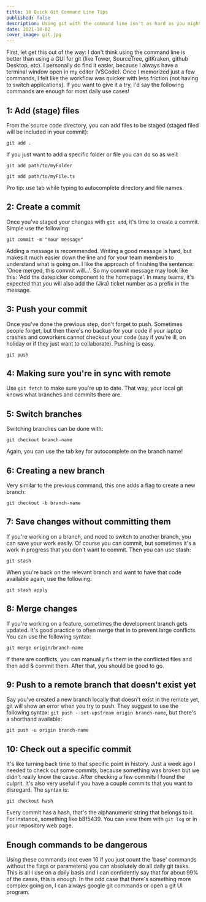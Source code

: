 ```yaml
---
title: 10 Quick Git Command Line Tips
published: false
description: Using git with the command line isn't as hard as you might think. Personally, with this X lines I can do all daily git related tasks.
date: 2021-10-02
cover_image: git.jpg
---
```


First, let get this out of the way: I don't think using the command line is better than using a GUI for git (like Tower, SourceTree, gitKraken, github Desktop, etc). I personally do find it easier, because I always have a terminal window open in my editor (VSCode). Once I memorized just a few commands, I felt like the workflow was quicker with less friction (not having to switch applications). If you want to give it a try, I'd say the following commands are enough for most daily use cases!

## 1: Add (stage) files

From the source code directory, you can add files to be staged (staged filed will be included in your commit):

`git add .`

If you just want to add a specific folder or file you can do so as well:

`git add path/to/myFolder`

`git add path/to/myFile.ts`

Pro tip: use tab while typing to autocomplete directory and file names.

## 2: Create a commit

Once you've staged your changes with `git add`, it's time to create a commit. Simple use the following:

`git commit -m "Your message"`

Adding a message is recommended. Writing a good message is hard, but makes it much easier down the line and for your team members to understand what is going on. I like the approach of finishing the sentence: 'Once merged, this commit will...'. So my commit message may look like this: 'Add the datepicker component to the homepage'. In many teams, it's expected that you will also add the (Jira) ticket number as a prefix in the message.

## 3: Push your commit

Once you've done the previous step, don't forget to push. Sometimes people forget, but then there's no backup for your code if your laptop crashes and coworkers cannot checkout your code (say if you're ill, on holiday or if they just want to collaborate). Pushing is easy.

`git push`

## 4: Making sure you're in sync with remote

Use `git fetch` to make sure you're up to date. That way, your local git knows what branches and commits there are.

## 5: Switch branches

Switching branches can be done with:

`git checkout branch-name`

Again, you can use the tab key for autocomplete on the branch name!

## 6: Creating a new branch

Very similar to the previous command, this one adds a flag to create a new branch:

`git checkout -b branch-name`

## 7: Save changes without committing them

If you're working on a branch, and need to switch to another branch, you can save your work easily. Of course you can commit, but sometimes it's a work in progress that you don't want to commit. Then you can use stash:

`git stash`

When you're back on the relevant branch and want to have that code available again, use the following:

`git stash apply`

## 8: Merge changes

If you're working on a feature, sometimes the development branch gets updated. It's good practice to often merge that in to prevent large conflicts. You can use the following syntax:

`git merge origin/branch-name`

If there are conflicts, you can manually fix them in the conflicted files and then add & commit them. After that, you should be good to go.

## 9: Push to a remote branch that doesn't exist yet

Say you've created a new branch locally that doesn't exist in the remote yet, git will show an error when you try to push. They suggest to use the following syntax: `git push --set-upstream origin branch-name`, but there's a shorthand available:

`git push -u origin branch-name`

## 10: Check out a specific commit

It's like turning back time to that specific point in history. Just a week ago I needed to check out some commits, because something was broken but we didn't really know the cause. After checking a few commits I found the culprit. It's also very useful if you have a couple commits that you want to disregard. The syntax is:

`git checkout hash`

Every commit has a hash, that's the alphanumeric string that belongs to it. For instance, something like b8f5439. You can view them with `git log` or in your repository web page.

## Enough commands to be dangerous

Using these commands (not even 10 if you just count the 'base' commands without the flags or parameters) you can absolutely do all daily git tasks. This is all I use on a daily basis and I can confidently say that for about 99% of the cases, this is enough. In the odd case that there's something more complex going on, I can always google git commands or open a git UI program.

